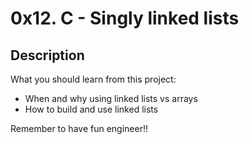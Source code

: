 # 0x12. C - Singly linked lists

## Description

What you should learn from this project:
* When and why using linked lists vs arrays
* How to build and use linked lists

Remember to have fun engineer!!

